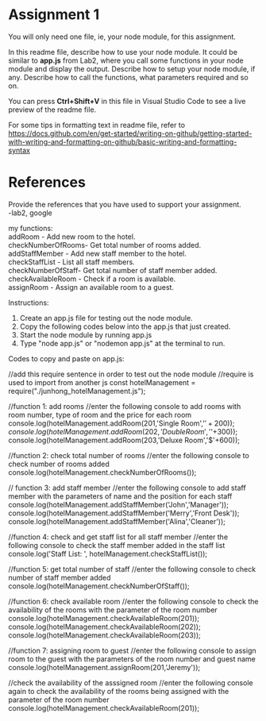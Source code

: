 # Assignment 1

You will only need one file, ie, your node module, for this assignment.

In this readme file, describe how to use your node module. It could be similar to **app.js** from Lab2, where you call some functions in your node module and display the output. Describe how to setup your node module, if any. Describe how to call the functions, what parameters required and so on.

You can press **Ctrl+Shift+V** in this file in Visual Studio Code to see a live preview of the readme file.

For some tips in formatting text in readme file, refer to https://docs.github.com/en/get-started/writing-on-github/getting-started-with-writing-and-formatting-on-github/basic-writing-and-formatting-syntax

# References

Provide the references that you have used to support your assignment.<br>
-lab2, google<br>

my functions: <br>
addRoom - Add new room to the hotel. <br>
checkNumberOfRooms- Get total number of rooms added.<br>
addStaffMember - Add new staff member to the hotel.<br>
checkStaffList - List all staff members.<br>
checkNumberOfStaff- Get total number of staff member added.<br>
checkAvailableRoom - Check if a room is available.<br>
assignRoom - Assign an available room to a guest. <br>

Instructions:<br>

1. Create an app.js file for testing out the node module.<br>
2. Copy the following codes below into the app.js that just created. <br>
3. Start the node module by running app.js<br>
4. Type "node app.js" or "nodemon app.js" at the terminal to run.<br>

Codes to copy and paste on app.js:<br>

//add this require sentence in order to test out the node module
//require is used to import from another js
const hotelManagement = require("./junhong_hotelManagement.js");

//function 1: add rooms
//enter the following console to add rooms with room number, type of room and the price for each room
console.log(hotelManagement.addRoom(201,'Single Room','$'+200));
console.log(hotelManagement.addRoom(202,'Double Room','$'+300));
console.log(hotelManagement.addRoom(203,'Deluxe Room','$'+600));

//function 2: check total number of rooms
//enter the following console to check number of rooms added
console.log(hotelManagement.checkNumberOfRooms());

// function 3: add staff member
//enter the following console to add staff member with the parameters of name and the position for each staff
console.log(hotelManagement.addStaffMember('John','Manager'));
console.log(hotelManagement.addStaffMember('Merry','Front Desk'));
console.log(hotelManagement.addStaffMember('Alina','Cleaner'));

//function 4: check and get staff list for all staff member
//enter the following console to check the staff member added in the staff list
console.log('Staff List: ', hotelManagement.checkStaffList());

//function 5: get total number of staff
//enter the following console to check number of staff member added
console.log(hotelManagement.checkNumberOfStaff());

//function 6: check available room
//enter the following console to check the availability of the rooms with the parameter of the room number
console.log(hotelManagement.checkAvailableRoom(201));
console.log(hotelManagement.checkAvailableRoom(202));
console.log(hotelManagement.checkAvailableRoom(203));

//function 7: assigning room to guest
//enter the following console to assign room to the guest with the parameters of the room number and guest name
console.log(hotelManagement.assignRoom(201,'Jeremy'));

//check the availability of the asssigned room
//enter the following console again to check the availability of the rooms being assigned with the parameter of the room number
console.log(hotelManagement.checkAvailableRoom(201));
